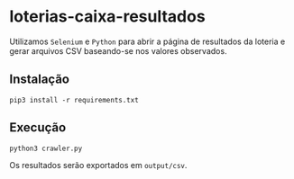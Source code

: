 # loterias-caixa-resultados
Utilizamos `Selenium` e `Python` para abrir a página de resultados da loteria e gerar arquivos CSV baseando-se nos valores observados.

## Instalação
`pip3 install -r requirements.txt`

## Execução
`python3 crawler.py`

Os resultados serão exportados em `output/csv`.